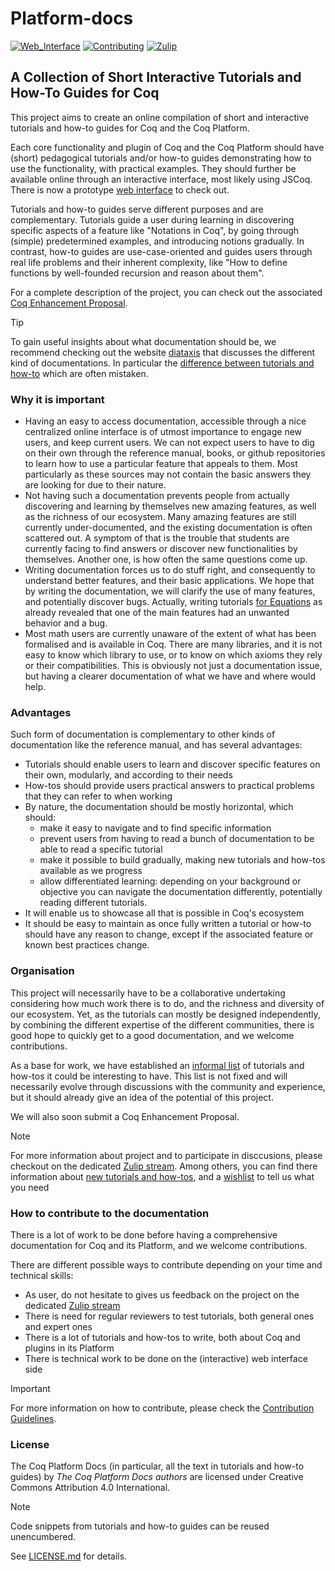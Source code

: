# Platform-docs

[![Web_Interface][Web_Interface-shield]][Web_Interface-link]
[![Contributing][contributing-shield]][contributing-link]
[![Zulip][zulip-shield]][zulip-link]

[Web_Interface-shield]: https://img.shields.io/badge/Web_Interface-purple
[Web_Interface-link]: https://www.theozimmermann.net/platform-docs/

[contributing-shield]: https://img.shields.io/badge/contributions-welcome-Green
[contributing-link]: CONTRIBUTING.md

[zulip-shield]: https://img.shields.io/badge/chat-on%20Zulip-blue
[zulip-link]: https://coq.zulipchat.com/#narrow/stream/437203-Platform-docs



## A Collection of Short Interactive Tutorials and How-To Guides for Coq

This project aims to create an online compilation of short and interactive tutorials and how-to guides for Coq and the Coq Platform.

Each core functionality and plugin of Coq and the Coq Platform should have (short) pedagogical tutorials and/or
how-to guides demonstrating how to use the functionality, with practical examples.
They should further be available online through an interactive interface, most likely using JSCoq.
There is now a prototype [web interface](https://www.theozimmermann.net/platform-docs/) to check out.

Tutorials and how-to guides serve different purposes and are complementary.
Tutorials guide a user during learning in discovering specific aspects of a feature like "Notations in Coq",
by going through (simple) predetermined examples, and introducing notions gradually.
In contrast, how-to guides are use-case-oriented and guides users through real life problems and their inherent complexity,
like "How to define functions by well-founded recursion and reason about them".

For a complete description of the project, you can check out the associated [Coq Enhancement Proposal](https://github.com/coq/ceps/pull/91).

> [!TIP]
> To gain useful insights about what documentation should be, we recommend
> checking out the website [diataxis](https://diataxis.fr/) that discusses the
> different kind of documentations.
> In particular the [difference between tutorials and how-to](https://diataxis.fr/tutorials-how-to/)
> which are often mistaken.

### Why it is important
- Having an easy to access documentation, accessible through a nice centralized
  online interface is of utmost importance to engage new users, and keep current
  users.
  We can not expect users to have to dig on their own through the reference
  manual, books, or github repositories to learn how to use a particular feature
  that appeals to them.
  Most particularly as these sources may not contain the basic answers they are
  looking for due to their nature.
- Not having such a documentation prevents people from actually discovering and
  learning by themselves new amazing features, as well as the richness of our
  ecosystem.
  Many amazing features are still currently under-documented, and the existing
  documentation is often scattered out.
  A symptom of that is the trouble that students are currently facing to find
  answers or discover new functionalities by themselves.
  Another one, is how often the same questions come up.
- Writing documentation forces us to do stuff right, and consequently to
  understand better features, and their basic applications.
  We hope that by writing the documentation, we will clarify the use of many
  features, and potentially discover bugs.
  Actually, writing tutorials [for Equations](https://github.com/Zimmi48/platform-docs/pull/1#issuecomment-2098810034)
  as already revealed that one of the main features had an unwanted behavior and a bug.
- Most math users are currently unaware of the extent of what has been
  formalised and is available in Coq.
  There are many libraries, and it is not easy to know which library to use, or
  to know on which axioms they rely or their compatibilities.
  This is obviously not just a documentation issue, but having a clearer
  documentation of what we have and where would help.


### Advantages
Such form of documentation is complementary to other kinds of documentation like the reference manual, and has several advantages:

- Tutorials should enable users to learn and discover specific features on their own, modularly, and according to their needs
- How-tos should provide users practical answers to practical problems that they can refer to when working
- By nature, the documentation should be mostly horizontal, which should:
  - make it easy to navigate and to find specific information
  - prevent users from having to read a bunch of documentation to be able to read a specific tutorial
  - make it possible to build gradually, making new tutorials and how-tos available as we progress
  - allow differentiated learning: depending on your background or objective you can navigate the
    documentation differently, potentially reading different tutorials.
- It will enable us to showcase all that is possible in Coq's ecosystem
- It should be easy to maintain as once fully written a tutorial or how-to should have any reason to change,
  except if the associated feature or known best practices change.

### Organisation
This project will necessarily have to be a collaborative undertaking considering how much work there is to do,
and the richness and diversity of our ecosystem.
Yet, as the tutorials can mostly be designed independently, by combining the different expertise of the different communities,
there is good hope to quickly get to a good documentation, and we welcome contributions.

As a base for work, we have established an [informal list](draft_structure_doc.md)
of tutorials and how-tos it could be interesting to have.
This list is not fixed and will necessarily evolve through discussions with the community and experience,
but it should already give an idea of the potential of this project.

We will also soon submit a Coq Enhancement Proposal.

> [!NOTE]
> For more information about project and to participate in disccusions, please checkout on the dedicated [Zulip stream](https://coq.zulipchat.com/#narrow/stream/437203-Platform-docs).
> Among others, you can find there information about [new tutorials and how-tos](https://coq.zulipchat.com/#narrow/stream/437203-Coq-Platform-docs/topic/New.20Tutorials.20and.20How-to.20to.20check.20out), and a [wishlist](https://coq.zulipchat.com/#narrow/stream/437203-Coq-Platform-docs/topic/Wishlist.20Tutorials) to tell us what you need





### How to contribute to the documentation

There is a lot of work to be done before having a comprehensive documentation for Coq and its Platform, and we welcome contributions.

There are different possible ways to contribute depending on your time and technical skills:
- As user, do not hesitate to gives us feedback on the project on the dedicated [Zulip stream](https://coq.zulipchat.com/#narrow/stream/437203-Platform-docs)
- There is need for regular reviewers to test tutorials, both general ones and expert ones
- There is a lot of tutorials and how-tos to write, both about Coq and plugins in its Platform
- There is technical work to be done on the (interactive) web interface side

> [!IMPORTANT]
> For more information on how to contribute, please check the [Contribution Guidelines](CONTRIBUTING.md).

### License

The Coq Platform Docs (in particular, all the text in tutorials and how-to guides) by *The Coq Platform Docs authors* are licensed under Creative Commons Attribution 4.0 International.
> [!NOTE]
> Code snippets from tutorials and how-to guides can be reused unencumbered.

See [LICENSE.md](LICENSE.md) for details.
